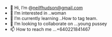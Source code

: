 - 👋 Hi, I’m @neilfhudson@gmail.com
- 👀 I’m interested in ..woman
- 🌱 I’m currently learning ..How to tag team.
- 💞️ I’m looking to collaborate on ...young pussey
- 📫 How to reach me ...+640221841467

<!---
neilfhudson/neilfhudson is a ✨ special ✨ repository because its `README.md` (this file) appears on your GitHub profile.
You can click the Preview link to take a look at your changes.
--->
